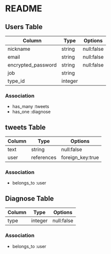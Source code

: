 # README

## Users Table

| Column             | Type    | Options    | 
| ------------------ | ------- | ---------- | 
| nickname           | string  | null:false | 
| email              | string  | null:false | 
| encrypted_password | string  | null:false | 
| job                | string  |            | 
| type_id            | integer |            | 

### Association

- has_many :tweets
- has_one  :diagnose

## tweets Table

| Column | Type       | Options          | 
| ------ | ---------- | ---------------- | 
| text   | string     | null:false       | 
| user   | references | foreign_key:true | 

### Association

- belongs_to :user

## Diagnose Table

| Column | Type    | Options    | 
| ------ | ------- | ---------- | 
| type   | integer | null:false | 

### Association

- belongs_to :user
